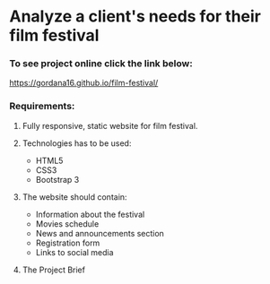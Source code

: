 # Analyze a client's needs for their film festival

### To see project online click the link below:

https://gordana16.github.io/film-festival/

### Requirements:

1. Fully responsive, static website for film festival.


2. Technologies has to be used:
   * HTML5
   * CSS3
   * Bootstrap 3
   

3. The website should contain:
   - Information about the festival
   - Movies schedule
   - News and announcements section
   - Registration form
   - Links to social media

4. The Project Brief






